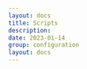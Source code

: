 ```yaml
---
layout: docs
title: Scripts
description: 
date: 2023-01-14
group: configuration
layout: docs
---
```


<!-- TODO: expand -->